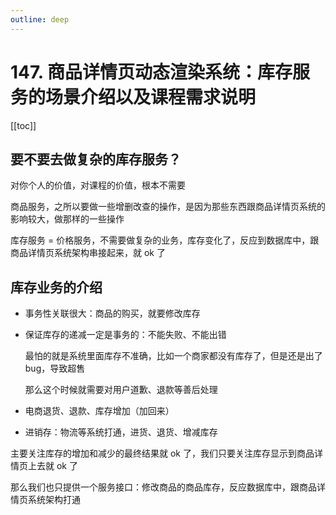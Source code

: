 ```yaml
---
outline: deep
---
```

# 147. 商品详情页动态渲染系统：库存服务的场景介绍以及课程需求说明

[[toc]]

## 要不要去做复杂的库存服务？

  对你个人的价值，对课程的价值，根本不需要

  商品服务，之所以要做一些增删改查的操作，是因为那些东西跟商品详情页系统的影响较大，做那样的一些操作

  库存服务 = 价格服务，不需要做复杂的业务，库存变化了，反应到数据库中，跟商品详情页系统架构串接起来，就 ok 了

## 库存业务的介绍

- 事务性关联很大：商品的购买，就要修改库存
- 保证库存的递减一定是事务的：不能失败、不能出错

  最怕的就是系统里面库存不准确，比如一个商家都没有库存了，但是还是出了 bug，导致超售

  那么这个时候就需要对用户道歉、退款等善后处理
- 电商退货、退款、库存增加（加回来）
- 进销存：物流等系统打通，进货、退货、增减库存

主要关注库存的增加和减少的最终结果就 ok 了，我们只要关注库存显示到商品详情页上去就 ok 了

那么我们也只提供一个服务接口：修改商品的商品库存，反应数据库中，跟商品详情页系统架构打通
